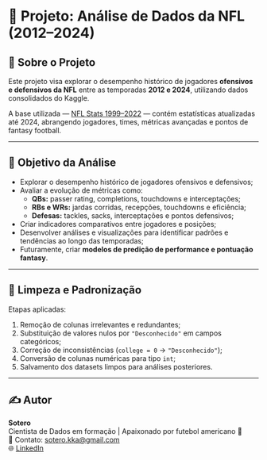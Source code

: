 # 🏈 Projeto: Análise de Dados da NFL (2012–2024)

## 📘 Sobre o Projeto
Este projeto visa explorar o desempenho histórico de jogadores **ofensivos e defensivos da NFL** entre as temporadas **2012 e 2024**, utilizando dados consolidados do Kaggle.

A base utilizada — [NFL Stats 1999–2022](https://www.kaggle.com/datasets/philiphyde1/nfl-stats-1999-2022) — contém estatísticas atualizadas até 2024, abrangendo jogadores, times, métricas avançadas e pontos de fantasy football.

---

## 🎯 Objetivo da Análise

- Explorar o desempenho histórico de jogadores ofensivos e defensivos;
- Avaliar a evolução de métricas como:
  - **QBs:** passer rating, completions, touchdowns e interceptações;
  - **RBs e WRs:** jardas corridas, recepções, touchdowns e eficiência;
  - **Defesas:** tackles, sacks, interceptações e pontos defensivos;
- Criar indicadores comparativos entre jogadores e posições;
- Desenvolver análises e visualizações para identificar padrões e tendências ao longo das temporadas;
- Futuramente, criar **modelos de predição de performance e pontuação fantasy**.

---

## 🧹 Limpeza e Padronização

Etapas aplicadas:
1. Remoção de colunas irrelevantes e redundantes;  
2. Substituição de valores nulos por `"Desconhecido"` em campos categóricos;  
3. Correção de inconsistências (`college = 0` → `"Desconhecido"`);  
4. Conversão de colunas numéricas para tipo `int`;  
5. Salvamento dos datasets limpos para análises posteriores.

---

## ✍️ Autor
**Sotero**  
Cientista de Dados em formação | Apaixonado por futebol americano 🏈  
📧 Contato: sotero.kka@gmail.com  
🌐 [LinkedIn](https://www.linkedin.com/in/carlos-sotero/)





